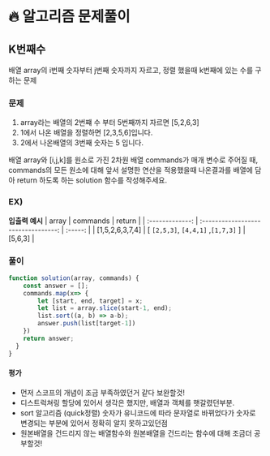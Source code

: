 # 🔥 알고리즘 문제풀이

## K번째수

배열 array의 i번째 숫자부터 j번째 숫자까지 자르고, 정렬 했을때 k번째에 있는 수를 구하는 문제

### 문제

1. array라는 배열의 2번쨰 수 부터 5번째까지 자르면 [5,2,6,3]
2. 1에서 나온 배열을 정렬하면 [2,3,5,6]입니다.
3. 2에서 나온배열의 3번째 숫자는 5 입니다.

배열 array와 [i,j,k]를 원소로 가진 2차원 배열 commands가 매개 변수로 주어질 때, commands의 모든 원소에 대해 앞서 설명한 연산을 적용했을때 나온결과를 배열에 담아 return 하도록 하는 solution 함수를 작성해주세요.

### EX)

**입출력 예시**
| array | commands | return |
| :-------------: | :---------------------------------: | :-----: |
| [1,5,2,6,3,7,4] | [ `[2,5,3]`, `[4,4,1]` ,`[1,7,3]` ] | [5,6,3] |

### 풀이

```javascript
function solution(array, commands) {
    const answer = [];
    commands.map(x=> {
        let [start, end, target] = x;
        let list = array.slice(start-1, end);
        list.sort((a, b) => a-b);
        answer.push(list[target-1])
    })
    return answer;
  }
}
```

#### 평가

- 먼저 스코프의 개념이 조금 부족하였던거 같다 보완할것!
- 디스트럭쳐링 할당에 있어서 생각은 했지만, 배열과 객체를 햇갈렸던부분.
- sort 알고리즘 (quick정렬) 숫자가 유니코드에 따라 문자열로 바뀌었다가 숫자로 변경되는 부분에 있어서 정확히 알지 못하고있던점
- 원본배열을 건드리지 않는 배열함수와 원본배열을 건드리는 함수에 대해 조금더 공부할것!
